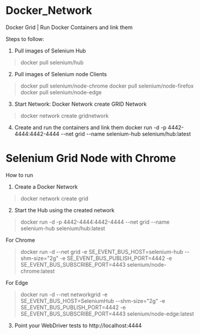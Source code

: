 # Docker_Network
Docker Grid | Run Docker Containers and link them

Steps to follow: 
1. Pull images of Selenium Hub
> docker pull selenium/hub

2. Pull images of Selenium node Clients
> docker pull selenium/node-chrome
> docker pull selenium/node-firefox
> docker pull selenium/node-edge

3. Start Network: Docker Network create GRID Network
> docker network create gridnetwork

4. Create and run the containers and link them
docker run -d -p 4442-4444:4442-4444 --net grid --name selenium-hub selenium/hub:latest


# Selenium Grid Node with Chrome

How to run

1. Create a Docker Network 
> docker network create grid

2. Start the Hub using the created network
> docker run -d -p 4442-4444:4442-4444 --net grid --name selenium-hub selenium/hub:latest

For Chrome
> docker run -d --net grid -e SE_EVENT_BUS_HOST=selenium-hub  --shm-size="2g"  -e SE_EVENT_BUS_PUBLISH_PORT=4442  -e SE_EVENT_BUS_SUBSCRIBE_PORT=4443  selenium/node-chrome:latest

For Edge
> docker run -d --net networkgrid -e SE_EVENT_BUS_HOST=SeleniumHub  --shm-size="2g"  -e SE_EVENT_BUS_PUBLISH_PORT=4442  -e SE_EVENT_BUS_SUBSCRIBE_PORT=4443  selenium/node-edge:latest


3. Point your WebDriver tests to http://localhost:4444⁠

